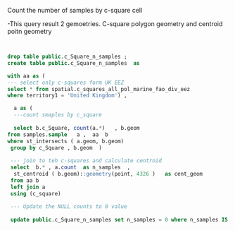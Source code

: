 

Count the number of samples by c-square cell

  -This query result 2 gemoetries. C-square polygon geometry and centroid poitn geometry 

```sql 


drop table public.c_Square_n_samples ; 
create table public.c_Square_n_samples  as 

with aa as ( 
--- select only c-squares form UK EEZ
select * from spatial.c_squares_all_pol_marine_fao_div_eez 
where territory1 = 'United Kingdom') , 

  a as ( 
  ---count smaples by c_square 
  
  select b.c_Square, count(a.*)   , b.geom  
from samples.sample   a ,  aa  b 
where st_intersects ( a.geom, b.geom)   
 group by c_Square , b.geom  ) 
 
 --- join to teh c-squares and calculate centroid 
 select  b.* , a.count  as n_samples  ,
  st_centroid ( b.geom)::geometry(point, 4326 )   as cent_geom 
 from aa b
 left join a
 using (c_square)
 
 --- Update the NULL counts to 0 value
 
 update public.c_Square_n_samples set n_samples = 0 where n_samples IS NULL


```
